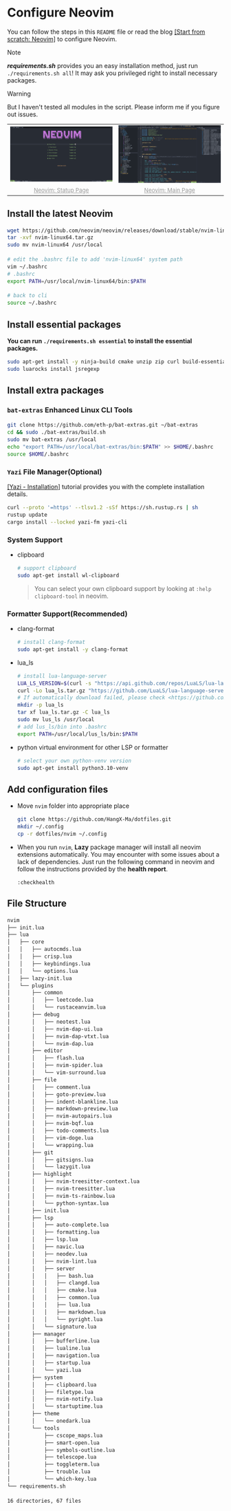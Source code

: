 # Configure Neovim

You can follow the steps in this `README` file or read the blog [\[Start from scratch: Neovim\]](https://hangx-ma.github.io/2023/06/23/neovim-config.html) to configure Neovim.

> [!NOTE]
> **_requirements.sh_** provides you an easy installation method, just run `./requirements.sh all`! It may ask you privileged right to install necessary packages.

> [!WARNING]
> But I haven't tested all modules in the script. Please inform me if you figure out issues.

<div class="dino" align="center">
  <table>
    <tr>
      <td><img src="./assets/nvim-statup.png" alt="Neovim: Statup Page" width=400 />
      <td><img src="./assets/nvim-main.png" alt="Neovim: Main Page" width=400 />
    </tr>
    <tr>
      <td align="center"><font size="2" color="#999"><u>Neovim: Statup Page</u></font></td>
      <td align="center"><font size="2" color="#999"><u>Neovim: Main Page</u></font></td>
    </tr>
  </table>
</div>

## Install the latest Neovim

```bash
wget https://github.com/neovim/neovim/releases/download/stable/nvim-linux64.tar.gz
tar -xvf nvim-linux64.tar.gz
sudo mv nvim-linux64 /usr/local

# edit the .bashrc file to add 'nvim-linux64' system path
vim ~/.bashrc
# .bashrc
export PATH=/usr/local/nvim-linux64/bin:$PATH

# back to cli
source ~/.bashrc
```

## Install essential packages

**You can run `./requirements.sh essential` to install the essential packages.**

```bash
sudo apt-get install -y ninja-build cmake unzip zip curl build-essential luarocks lua5.3 npm fd-find ripgrep global sqlite3 libsqlite3-dev bat
sudo luarocks install jsregexp
```

## Install extra packages

### `bat-extras` Enhanced Linux CLI Tools

```bash
git clone https://github.com/eth-p/bat-extras.git ~/bat-extras
cd && sudo ./bat-extras/build.sh
sudo mv bat-extras /usr/local
echo "export PATH=/usr/local/bat-extras/bin:$PATH" >> $HOME/.bashrc
source $HOME/.bashrc
```

### `Yazi` File Manager(Optional)

[\[Yazi - Installation\]](https://yazi-rs.github.io/docs/installation) tutorial provides you with the complete installation details.

```bash
curl --proto '=https' --tlsv1.2 -sSf https://sh.rustup.rs | sh
rustup update
cargo install --locked yazi-fm yazi-cli
```

### System Support

- clipboard

  ```bash
  # support clipboard
  sudo apt-get install wl-clipboard
  ```

  > You can select your own clipboard support by looking at `:help clipboard-tool` in neovim.

### Formatter Support(Recommended)

- clang-format

  ```bash
  # install clang-format
  sudo apt-get install -y clang-format
  ```

- lua_ls

  ```bash
  # install lua-language-server
  LUA_LS_VERSION=$(curl -s "https://api.github.com/repos/LuaLS/lua-language-server/releases/latest" | grep -Po '"tag_name": "\K[^"]*')
  curl -Lo lua_ls.tar.gz "https://github.com/LuaLS/lua-language-server/releases/latest/download/lua-language-server-${LUA_LS_VERSION}-linux-x64.tar.gz"
  # If automatically download failed, please check <https://github.com/LuaLS/lua-language-server/releases>
  mkdir -p lua_ls
  tar xf lua_ls.tar.gz -C lua_ls
  sudo mv lus_ls /usr/local
  # add lus_ls/bin into .bashrc
  export PATH=/usr/local/lus_ls/bin:$PATH
  ```

- python virtual environment for other LSP or formatter

  ```bash
  # select your own python-venv version
  sudo apt-get install python3.10-venv
  ```

## Add configuration files

- Move `nvim` folder into appropriate place

  ```bash
  git clone https://github.com/HangX-Ma/dotfiles.git
  mkdir ~/.config
  cp -r dotfiles/nvim ~/.config
  ```

- When you run `nvim`, **Lazy** package manager will install all neovim extensions automatically. You may encounter with some issues about a lack of dependencies. Just run the following command in neovim and follow the instructions provided by the **health report**.

  ```vim
  :checkhealth
  ```

## File Structure

```txt
nvim
├── init.lua
├── lua
│   ├── core
│   │   ├── autocmds.lua
│   │   ├── crisp.lua
│   │   ├── keybindings.lua
│   │   └── options.lua
│   ├── lazy-init.lua
│   └── plugins
│       ├── common
│       │   ├── leetcode.lua
│       │   └── rustaceanvim.lua
│       ├── debug
│       │   ├── neotest.lua
│       │   ├── nvim-dap-ui.lua
│       │   ├── nvim-dap-vtxt.lua
│       │   └── nvim-dap.lua
│       ├── editor
│       │   ├── flash.lua
│       │   ├── nvim-spider.lua
│       │   └── vim-surround.lua
│       ├── file
│       │   ├── comment.lua
│       │   ├── goto-preview.lua
│       │   ├── indent-blankline.lua
│       │   ├── markdown-preview.lua
│       │   ├── nvim-autopairs.lua
│       │   ├── nvim-bqf.lua
│       │   ├── todo-comments.lua
│       │   ├── vim-doge.lua
│       │   └── wrapping.lua
│       ├── git
│       │   ├── gitsigns.lua
│       │   └── lazygit.lua
│       ├── highlight
│       │   ├── nvim-treesitter-context.lua
│       │   ├── nvim-treesitter.lua
│       │   ├── nvim-ts-rainbow.lua
│       │   └── python-syntax.lua
│       ├── init.lua
│       ├── lsp
│       │   ├── auto-complete.lua
│       │   ├── formatting.lua
│       │   ├── lsp.lua
│       │   ├── navic.lua
│       │   ├── neodev.lua
│       │   ├── nvim-lint.lua
│       │   ├── server
│       │   │   ├── bash.lua
│       │   │   ├── clangd.lua
│       │   │   ├── cmake.lua
│       │   │   ├── common.lua
│       │   │   ├── lua.lua
│       │   │   ├── markdown.lua
│       │   │   └── pyright.lua
│       │   └── signature.lua
│       ├── manager
│       │   ├── bufferline.lua
│       │   ├── lualine.lua
│       │   ├── navigation.lua
│       │   ├── startup.lua
│       │   └── yazi.lua
│       ├── system
│       │   ├── clipboard.lua
│       │   ├── filetype.lua
│       │   ├── nvim-notify.lua
│       │   └── startuptime.lua
│       ├── theme
│       │   └── onedark.lua
│       └── tools
│           ├── cscope_maps.lua
│           ├── smart-open.lua
│           ├── symbols-outline.lua
│           ├── telescope.lua
│           ├── toggleterm.lua
│           ├── trouble.lua
│           └── which-key.lua
└── requirements.sh

16 directories, 67 files
```
